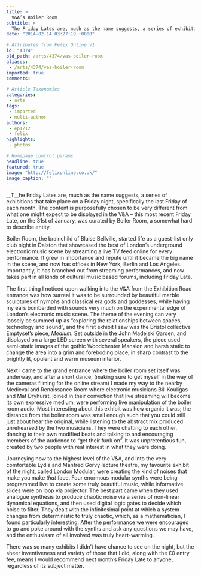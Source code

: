 ```yaml
---
title: >
  V&A’s Boiler Room
subtitle: >
  The Friday Lates are, much as the name suggests, a series of exhibitions that take place on a Friday night, specifically the last Friday of each month.
date: "2014-02-14 03:27:19 +0000"

# Attributes from Felix Online V1
id: "4374"
old_path: /arts/4374/vas-boiler-room
aliases:
 - /arts/4374/vas-boiler-room
imported: true
comments:

# Article Taxonomies
categories:
 - arts
tags:
 - imported
 - multi-author
authors:
 - ep1212
 - felix
highlights:
 - photos

# Homepage control params
headline: true
featured: true
image: "http://felixonline.co.uk/"
image_caption: ""
---
```


__T__he Friday Lates are, much as the name suggests, a series of exhibitions that take place on a Friday night, specifically the last Friday of each month. The content is purposefully chosen to be very different from what one might expect to be displayed in the V&A – this most recent Friday Late, on the 31st of January, was curated by Boiler Room, a somewhat hard to describe entity.

Boiler Room, the brainchild of Blaise Bellville, started life as a guest-list only club night in Dalston that showcased the best of London’s underground electronic music scene by streaming a live TV feed online for every performance. It grew in importance and repute until it became the big name in the scene, and now has offices in New York, Berlin and Los Angeles. Importantly, it has branched out from streaming performances, and now takes part in all kinds of cultural music based forums, including Friday Late.

The first thing I noticed upon walking into the V&A from the Exhibition Road entrance was how surreal it was to be surrounded by beautiful marble sculptures of nymphs and classical era gods and goddesses, while having my ears bombarded with sounds very much on the experimental edge of London’s electronic music scene. The theme of the evening can very loosely be summed up as “exploring the relationships between spaces, technology and sound”, and the first exhibit I saw was the Bristol collective Emptyset’s piece, _Medium_. Set outside in the John Madejski Garden, and displayed on a large LED screen with several speakers, the piece used semi-static images of the gothic Woodchester Mansion and harsh static to change the area into a grim and foreboding place, in sharp contrast to the brightly lit, opulent and warm museum interior.

Next I came to the grand entrance where the boiler room set itself was underway, and after a short dance, (making sure to get myself in the way of the cameras filming for the online stream) I made my way to the nearby Medieval and Renaissance Room where electronic musicians Bill Kouligas and Mat Dryhurst, joined in their conviction that live streaming will become its own expressive medium, were performing live manipulation of the boiler room audio. Most interesting about this exhibit was how organic it was; the distance from the boiler room was small enough such that you could still just about hear the original, while listening to the abstract mix produced unrehearsed by the two musicians. They were chatting to each other, dancing to their own modified beats and talking to and encouraging members of the audience to “get their funk on”. It was unpretentious fun, created by two people with real interest in what they were doing.

Journeying now to the highest level of the V&A, and into the very comfortable Lydia and Manfred Gorvy lecture theatre, my favourite exhibit of the night, called London Modular, were creating the kind of noises that make you make _that_ face. Four enormous modular synths were being programmed live to create some truly beautiful music, while informative slides were on loop via projector. The best part came when they used analogue synthesis to produce chaotic noise via a series of non-linear dynamical equations, and then used digital logic gates to decide which noise to filter. They dealt with the infinitesimal point at which a system changes from deterministic to truly chaotic, which, as a mathematician, I found particularly interesting. After the performance we were encouraged to go and poke around with the synths and ask any questions we may have, and the enthusiasm of all involved was truly heart-warming.

There was so many exhibits I didn’t have chance to see on the night, but the sheer inventiveness and variety of those that I did, along with the £0 entry fee, means I would recommend next month’s Friday Late to anyone, regardless of its subject matter.
